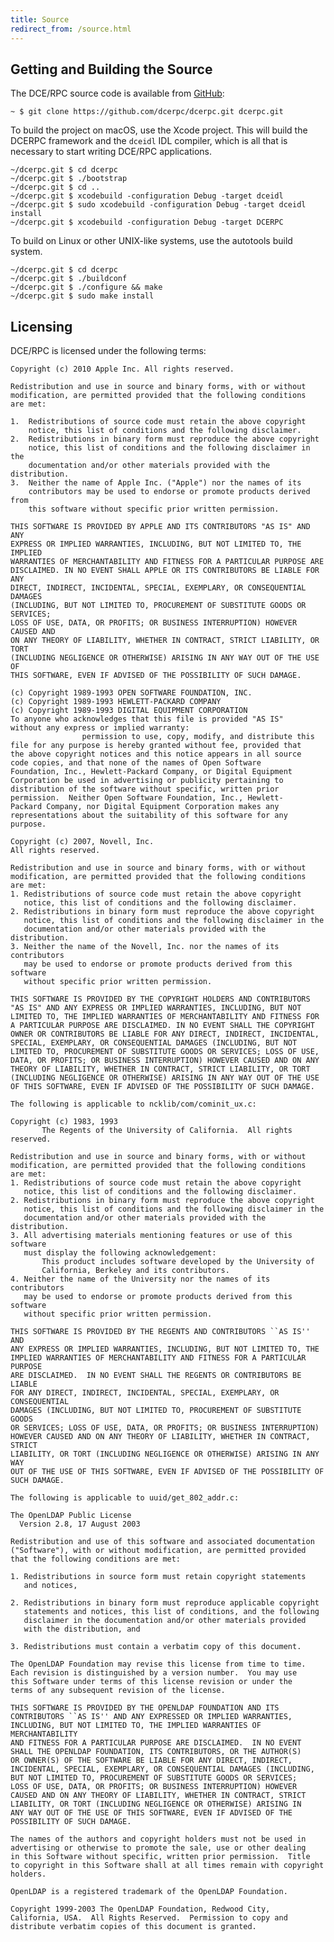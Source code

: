```yaml
---
title: Source
redirect_from: /source.html
---
```


## Getting and Building the Source

The DCE/RPC source code is available from [GitHub](https://github.com/dcerpc/dcerpc):

    ~ $ git clone https://github.com/dcerpc/dcerpc.git dcerpc.git

To build the project on macOS, use the Xcode project. This will
build the DCERPC framework and the `dceidl` IDL compiler, which is
all that is necessary to start writing DCE/RPC applications.
   
    ~/dcerpc.git $ cd dcerpc
    ~/dcerpc.git $ ./bootstrap
    ~/dcerpc.git $ cd ..
    ~/dcerpc.git $ xcodebuild -configuration Debug -target dceidl
    ~/dcerpc.git $ sudo xcodebuild -configuration Debug -target dceidl install
    ~/dcerpc.git $ xcodebuild -configuration Debug -target DCERPC

To build on Linux or other UNIX-like systems, use the autotools
build system.

    ~/dcerpc.git $ cd dcerpc
    ~/dcerpc.git $ ./buildconf
    ~/dcerpc.git $ ./configure && make
    ~/dcerpc.git $ sudo make install

## Licensing

DCE/RPC is licensed under the following terms:

    Copyright (c) 2010 Apple Inc. All rights reserved.

    Redistribution and use in source and binary forms, with or without
    modification, are permitted provided that the following conditions
    are met:

    1.  Redistributions of source code must retain the above copyright
        notice, this list of conditions and the following disclaimer.
    2.  Redistributions in binary form must reproduce the above copyright
        notice, this list of conditions and the following disclaimer in the
        documentation and/or other materials provided with the distribution.
    3.  Neither the name of Apple Inc. ("Apple") nor the names of its
        contributors may be used to endorse or promote products derived from
        this software without specific prior written permission.

    THIS SOFTWARE IS PROVIDED BY APPLE AND ITS CONTRIBUTORS "AS IS" AND ANY
    EXPRESS OR IMPLIED WARRANTIES, INCLUDING, BUT NOT LIMITED TO, THE IMPLIED
    WARRANTIES OF MERCHANTABILITY AND FITNESS FOR A PARTICULAR PURPOSE ARE
    DISCLAIMED. IN NO EVENT SHALL APPLE OR ITS CONTRIBUTORS BE LIABLE FOR ANY
    DIRECT, INDIRECT, INCIDENTAL, SPECIAL, EXEMPLARY, OR CONSEQUENTIAL DAMAGES
    (INCLUDING, BUT NOT LIMITED TO, PROCUREMENT OF SUBSTITUTE GOODS OR SERVICES;
    LOSS OF USE, DATA, OR PROFITS; OR BUSINESS INTERRUPTION) HOWEVER CAUSED AND
    ON ANY THEORY OF LIABILITY, WHETHER IN CONTRACT, STRICT LIABILITY, OR TORT
    (INCLUDING NEGLIGENCE OR OTHERWISE) ARISING IN ANY WAY OUT OF THE USE OF
    THIS SOFTWARE, EVEN IF ADVISED OF THE POSSIBILITY OF SUCH DAMAGE.

    (c) Copyright 1989-1993 OPEN SOFTWARE FOUNDATION, INC.
    (c) Copyright 1989-1993 HEWLETT-PACKARD COMPANY
    (c) Copyright 1989-1993 DIGITAL EQUIPMENT CORPORATION
    To anyone who acknowledges that this file is provided "AS IS"
    without any express or implied warranty:
                    permission to use, copy, modify, and distribute this
    file for any purpose is hereby granted without fee, provided that
    the above copyright notices and this notice appears in all source
    code copies, and that none of the names of Open Software
    Foundation, Inc., Hewlett-Packard Company, or Digital Equipment
    Corporation be used in advertising or publicity pertaining to
    distribution of the software without specific, written prior
    permission.  Neither Open Software Foundation, Inc., Hewlett-
    Packard Company, nor Digital Equipment Corporation makes any
    representations about the suitability of this software for any
    purpose.

    Copyright (c) 2007, Novell, Inc.
    All rights reserved.

    Redistribution and use in source and binary forms, with or without
    modification, are permitted provided that the following conditions
    are met:
    1. Redistributions of source code must retain the above copyright
       notice, this list of conditions and the following disclaimer.
    2. Redistributions in binary form must reproduce the above copyright
       notice, this list of conditions and the following disclaimer in the
       documentation and/or other materials provided with the distribution.
    3. Neither the name of the Novell, Inc. nor the names of its contributors
       may be used to endorse or promote products derived from this software
       without specific prior written permission.

    THIS SOFTWARE IS PROVIDED BY THE COPYRIGHT HOLDERS AND CONTRIBUTORS
    "AS IS" AND ANY EXPRESS OR IMPLIED WARRANTIES, INCLUDING, BUT NOT
    LIMITED TO, THE IMPLIED WARRANTIES OF MERCHANTABILITY AND FITNESS FOR
    A PARTICULAR PURPOSE ARE DISCLAIMED. IN NO EVENT SHALL THE COPYRIGHT
    OWNER OR CONTRIBUTORS BE LIABLE FOR ANY DIRECT, INDIRECT, INCIDENTAL,
    SPECIAL, EXEMPLARY, OR CONSEQUENTIAL DAMAGES (INCLUDING, BUT NOT
    LIMITED TO, PROCUREMENT OF SUBSTITUTE GOODS OR SERVICES; LOSS OF USE,
    DATA, OR PROFITS; OR BUSINESS INTERRUPTION) HOWEVER CAUSED AND ON ANY
    THEORY OF LIABILITY, WHETHER IN CONTRACT, STRICT LIABILITY, OR TORT
    (INCLUDING NEGLIGENCE OR OTHERWISE) ARISING IN ANY WAY OUT OF THE USE
    OF THIS SOFTWARE, EVEN IF ADVISED OF THE POSSIBILITY OF SUCH DAMAGE.

    The following is applicable to ncklib/com/cominit_ux.c:

    Copyright (c) 1983, 1993
           The Regents of the University of California.  All rights reserved.

    Redistribution and use in source and binary forms, with or without
    modification, are permitted provided that the following conditions
    are met:
    1. Redistributions of source code must retain the above copyright
       notice, this list of conditions and the following disclaimer.
    2. Redistributions in binary form must reproduce the above copyright
       notice, this list of conditions and the following disclaimer in the
       documentation and/or other materials provided with the distribution.
    3. All advertising materials mentioning features or use of this software
       must display the following acknowledgement:
           This product includes software developed by the University of
           California, Berkeley and its contributors.
    4. Neither the name of the University nor the names of its contributors
       may be used to endorse or promote products derived from this software
       without specific prior written permission.

    THIS SOFTWARE IS PROVIDED BY THE REGENTS AND CONTRIBUTORS ``AS IS'' AND
    ANY EXPRESS OR IMPLIED WARRANTIES, INCLUDING, BUT NOT LIMITED TO, THE
    IMPLIED WARRANTIES OF MERCHANTABILITY AND FITNESS FOR A PARTICULAR PURPOSE
    ARE DISCLAIMED.  IN NO EVENT SHALL THE REGENTS OR CONTRIBUTORS BE LIABLE
    FOR ANY DIRECT, INDIRECT, INCIDENTAL, SPECIAL, EXEMPLARY, OR CONSEQUENTIAL
    DAMAGES (INCLUDING, BUT NOT LIMITED TO, PROCUREMENT OF SUBSTITUTE GOODS
    OR SERVICES; LOSS OF USE, DATA, OR PROFITS; OR BUSINESS INTERRUPTION)
    HOWEVER CAUSED AND ON ANY THEORY OF LIABILITY, WHETHER IN CONTRACT, STRICT
    LIABILITY, OR TORT (INCLUDING NEGLIGENCE OR OTHERWISE) ARISING IN ANY WAY
    OUT OF THE USE OF THIS SOFTWARE, EVEN IF ADVISED OF THE POSSIBILITY OF
    SUCH DAMAGE.

    The following is applicable to uuid/get_802_addr.c:

    The OpenLDAP Public License
      Version 2.8, 17 August 2003

    Redistribution and use of this software and associated documentation
    ("Software"), with or without modification, are permitted provided
    that the following conditions are met:

    1. Redistributions in source form must retain copyright statements
       and notices,

    2. Redistributions in binary form must reproduce applicable copyright
       statements and notices, this list of conditions, and the following
       disclaimer in the documentation and/or other materials provided
       with the distribution, and

    3. Redistributions must contain a verbatim copy of this document.

    The OpenLDAP Foundation may revise this license from time to time.
    Each revision is distinguished by a version number.  You may use
    this Software under terms of this license revision or under the
    terms of any subsequent revision of the license.

    THIS SOFTWARE IS PROVIDED BY THE OPENLDAP FOUNDATION AND ITS
    CONTRIBUTORS ``AS IS'' AND ANY EXPRESSED OR IMPLIED WARRANTIES,
    INCLUDING, BUT NOT LIMITED TO, THE IMPLIED WARRANTIES OF MERCHANTABILITY
    AND FITNESS FOR A PARTICULAR PURPOSE ARE DISCLAIMED.  IN NO EVENT
    SHALL THE OPENLDAP FOUNDATION, ITS CONTRIBUTORS, OR THE AUTHOR(S)
    OR OWNER(S) OF THE SOFTWARE BE LIABLE FOR ANY DIRECT, INDIRECT,
    INCIDENTAL, SPECIAL, EXEMPLARY, OR CONSEQUENTIAL DAMAGES (INCLUDING,
    BUT NOT LIMITED TO, PROCUREMENT OF SUBSTITUTE GOODS OR SERVICES;
    LOSS OF USE, DATA, OR PROFITS; OR BUSINESS INTERRUPTION) HOWEVER
    CAUSED AND ON ANY THEORY OF LIABILITY, WHETHER IN CONTRACT, STRICT
    LIABILITY, OR TORT (INCLUDING NEGLIGENCE OR OTHERWISE) ARISING IN
    ANY WAY OUT OF THE USE OF THIS SOFTWARE, EVEN IF ADVISED OF THE
    POSSIBILITY OF SUCH DAMAGE.

    The names of the authors and copyright holders must not be used in
    advertising or otherwise to promote the sale, use or other dealing
    in this Software without specific, written prior permission.  Title
    to copyright in this Software shall at all times remain with copyright
    holders.

    OpenLDAP is a registered trademark of the OpenLDAP Foundation.

    Copyright 1999-2003 The OpenLDAP Foundation, Redwood City,
    California, USA.  All Rights Reserved.  Permission to copy and
    distribute verbatim copies of this document is granted.
